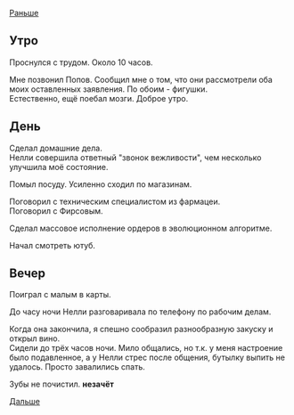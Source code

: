 [Раньше](2020.03.26.md)
## Утро
Проснулся с трудом. Около 10 часов.

Мне позвонил Попов. Сообщил мне о том, что они рассмотрели оба моих оставленных заявления. По обоим - фигушки.  
Естественно, ещё поебал мозги. Доброе утро.
## День
Сделал домашние дела.  
Нелли совершила ответный "звонок вежливости", чем несколько улучшила моё состояние.

Помыл посуду. Усиленно сходил по магазинам.

Поговорил с техническим специалистом из фармацеи.  
Поговорил с Фирсовым.

Сделал массовое исполнение ордеров в эволюционном алгоритме.

Начал смотреть ютуб.
## Вечер
Поиграл с малым в карты.

До часу ночи Нелли разговаривала по телефону по рабочим делам.

Когда она закончила, я спешно сообразил разнообразную закуску и открыл вино.  
Сидели до трёх часов ночи. Мило общались, но т.к. у меня настроение было подавленное, а у Нелли стрес после общения, бутылку выпить не удалось. Просто завалились спать.

Зубы не почистил. **незачёт**

[Дальше](2020.03.28.md)